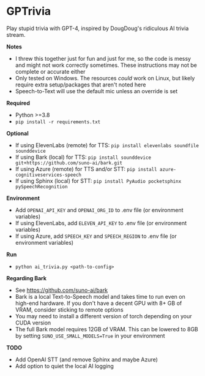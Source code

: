 # GPTrivia

Play stupid trivia with GPT-4, inspired by DougDoug's ridiculous AI trivia stream.

**Notes**
- I threw this together just for fun and just for me, so the code is messy and might not work correctly sometimes. These instructions may not be complete or accurate either
- Only tested on Windows. The resources *could* work on Linux, but likely require extra setup/packages that aren't noted here
- Speech-to-Text will use the default mic unless an override is set

**Required**
- Python >=3.8
- `pip install -r requirements.txt`

**Optional**
- If using ElevenLabs (remote) for TTS: `pip install elevenlabs soundfile sounddevice`
- If using Bark (local) for TTS: `pip install sounddevice git+https://github.com/suno-ai/bark.git`
- If using Azure (remote) for TTS and/or STT: `pip install azure-cognitiveservices-speech`
- If using Sphinx (local) for STT: `pip install PyAudio pocketsphinx pySpeechRecognition`

**Environment**
- Add `OPENAI_API_KEY` and `OPENAI_ORG_ID` to .env file (or environment variables)
- If using ElevenLabs, add `ELEVEN_API_KEY` to .env file (or environment variables)
- If using Azure, add `SPEECH_KEY` and `SPEECH_REGION` to .env file (or environment variables)

**Run**
- `python ai_trivia.py <path-to-config>`

**Regarding Bark**
- See https://github.com/suno-ai/bark
- Bark is a local Text-to-Speech model and takes time to run even on high-end hardware. If you don't have a decent GPU with 8+ GB of VRAM, consider sticking to remote options
- You may need to install a different version of torch depending on your CUDA version
- The full Bark model requires 12GB of VRAM. This can be lowered to 8GB by setting `SUNO_USE_SMALL_MODELS=True` in your environment

**TODO**
- Add OpenAI STT (and remove Sphinx and maybe Azure)
- Add option to quiet the local AI logging
